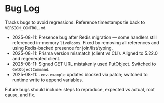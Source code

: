 # Bug Log

Tracks bugs to avoid regressions. Reference timestamps tie back to `VERSION_CONTROL.md`.

- 2025-08-11: Presence bug after Redis migration — some handlers still referenced in-memory `liveRooms`. Fixed by removing all references and using Redis-backed presence for join/list/typing.
- 2025-08-11: Prisma version mismatch (client vs CLI). Aligned to 5.22.0 and regenerated client.
- 2025-08-11: Signed GET URL mistakenly used PutObject. Switched to `GetObjectCommand`.
- 2025-08-11: `.env.example` updates blocked via patch; switched to runtime write to append variables.

Future bugs should include: steps to reproduce, expected vs actual, root cause, and fix.



